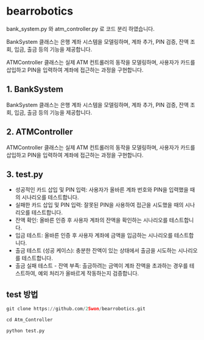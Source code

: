 # bearrobotics

bank_system.py 와 atm_controller.py 로 코드 분리 하였습니다.

BankSystem 클래스는 은행 계좌 시스템을 모델링하며, 계좌 추가, PIN 검증, 잔액 조회, 입금, 출금 등의 기능을 제공합니다.

ATMController 클래스는 실제 ATM 컨트롤러의 동작을 모델링하며, 사용자가 카드를 삽입하고 PIN을 입력하여 계좌에 접근하는 과정을 구현합니다. 

## 1. BankSystem
BankSystem 클래스는 은행 계좌 시스템을 모델링하며, 계좌 추가, PIN 검증, 잔액 조회, 입금, 출금 등의 기능을 제공합니다.

## 2. ATMController 
ATMController 클래스는 실제 ATM 컨트롤러의 동작을 모델링하며, 사용자가 카드를 삽입하고 PIN을 입력하여 계좌에 접근하는 과정을 구현합니다. 

## 3. test.py
* 성공적인 카드 삽입 및 PIN 입력: 사용자가 올바른 계좌 번호와 PIN을 입력했을 때의 시나리오를 테스트합니다.
* 실패한 카드 삽입 및 PIN 입력: 잘못된 PIN을 사용하여 접근을 시도했을 때의 시나리오를 테스트합니다.
* 잔액 확인: 올바른 인증 후 사용자 계좌의 잔액을 확인하는 시나리오를 테스트합니다.
* 입금 테스트: 올바른 인증 후 사용자 계좌에 금액을 입금하는 시나리오를 테스트합니다.
* 출금 테스트 (성공 케이스): 충분한 잔액이 있는 상태에서 출금을 시도하는 시나리오를 테스트합니다.
* 출금 실패 테스트 - 잔액 부족: 출금하려는 금액이 계좌 잔액을 초과하는 경우를 테스트하여, 예외 처리가 올바르게 작동하는지 검증합니다.


## test 방법

```python
git clone https://github.com/2Swon/bearrobotics.git

cd Atm_Controller

python test.py
```
